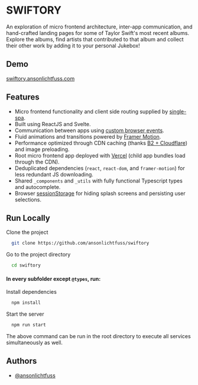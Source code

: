 # SWIFTORY

An exploration of micro frontend architecture,
inter-app communication, and hand-crafted landing pages for some of Taylor Swift's most
recent albums. Explore the albums, find artists that contributed to that album and collect their
other work by adding it to your personal Jukebox!

## Demo

[swiftory.ansonlichtfuss.com](https://swiftory.ansonlichtfuss.com)

## Features

- Micro frontend functionality and client side routing supplied by [single-spa](https://single-spa.js.org).
- Built using ReactJS and Svelte.
- Communication between apps using [custom browser events](https://developer.mozilla.org/en-US/docs/Web/Events/Creating_and_triggering_events).
- Fluid animations and transitions powered by [Framer Motion](https://www.framer.com/motion/).
- Performance optimized through CDN caching (thanks [B2 + Cloudflare](https://help.backblaze.com/hc/en-us/articles/217666928-Using-Backblaze-B2-with-the-Cloudflare-CDN)) and image preloading.
- Root micro frontend app deployed with [Vercel](https://vercel.com) (child app bundles load through the CDN).
- Deduplicated dependencies (`react`, `react-dom`, and `framer-motion`) for less redundant JS downloading.
- Shared `_components` and `_utils` with fully functional Typescript types and autocomplete.
- Browser [sessionStorage](https://developer.mozilla.org/en-US/docs/Web/API/Window/sessionStorage) for hiding splash screens and persisting user selections.

## Run Locally

Clone the project

```bash
  git clone https://github.com/ansonlichtfuss/swiftory
```

Go to the project directory

```bash
  cd swiftory
```

#### In every subfolder except `@types`, run:

Install dependencies

```bash
  npm install
```

Start the server

```bash
  npm run start
```

The above command can be run in the root directory to execute all services simultaneously as well.

## Authors

- [@ansonlichtfuss](https://www.github.com/ansonlichtfuss)

